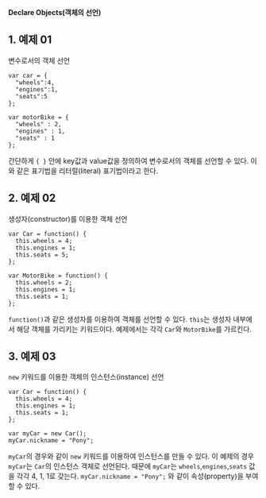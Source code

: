 **Declare Objects(객체의 선언)**

## 1. 예제 01
변수로서의 객체 선언

```
var car = {
  "wheels":4,
  "engines":1,
  "seats":5
};

var motorBike = {
  "wheels" : 2,
  "engines" : 1,
  "seats" : 1
};
```

간단하게 `{ }` 안에 key값과 value값을 정의하여 변수로서의 객체를 선언할 수 있다. 이와 같은 표기법을 리터럴(literal) 표기법이라고 한다.


## 2. 예제 02
생성자(constructor)를 이용한 객체 선언

```
var Car = function() {
  this.wheels = 4;
  this.engines = 1;
  this.seats = 5;
};

var MotorBike = function() {
  this.wheels = 2;
  this.engines = 1;
  this.seats = 1;
};
```

`function()`과 같은 생성자를 이용하여 객체를 선언할 수 있다. `this`는 생성자 내부에서 해당 객체를 가리키는 키워드이다. 예제에서는 각각 `Car`와 `MotorBike`를 가르킨다.


## 3. 예제 03
`new` 키워드를 이용한 객체의 인스턴스(instance) 선언

```
var Car = function() {
  this.wheels = 4;
  this.engines = 1;
  this.seats = 1;
};

var myCar = new Car();
myCar.nickname = "Pony";
```

`myCar`의 경우와 같이 `new` 키워드를 이용하여 인스턴스를 만들 수 있다. 이 예제의 경우 `myCar`는 `Car`의 인스턴스 객체로 선언된다. 때문에 `myCar`는 `wheels`,`engines`,`seats` 값을 각각 4, 1, 1로 갖는다. `myCar.nickname = "Pony";` 와 같이 속성(property)을 부여할 수 있다.
